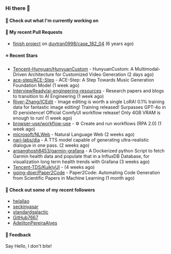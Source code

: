 ### Hi there 👋

#### 👷 Check out what I'm currently working on

#### 🔨 My recent Pull Requests

- [finish project](https://github.com/duytran0998/case_182_04/pull/1) on [duytran0998/case_182_04](https://github.com/duytran0998/case_182_04) (6 years ago)

#### ⭐ Recent Stars

- [Tencent-Hunyuan/HunyuanCustom](https://github.com/Tencent-Hunyuan/HunyuanCustom) - HunyuanCustom: A Multimodal-Driven Architecture for Customized Video Generation (2 days ago)
- [ace-step/ACE-Step](https://github.com/ace-step/ACE-Step) - ACE-Step: A Step Towards Music Generation Foundation Model (1 week ago)
- [InterviewReady/ai-engineering-resources](https://github.com/InterviewReady/ai-engineering-resources) - Research papers and blogs to transition to AI Engineering (1 week ago)
- [River-Zhang/ICEdit](https://github.com/River-Zhang/ICEdit) - Image editing is worth a single LoRA! 0.1% training data for fantastic image editing! Training released! Surpasses GPT-4o in ID persistence! Official ComfyUI workflow release! Only 4GB VRAM is enough to run!  (1 week ago)
- [browser-use/workflow-use](https://github.com/browser-use/workflow-use) - ⚙️ Create and run workflows (RPA 2.0) (1 week ago)
- [microsoft/NLWeb](https://github.com/microsoft/NLWeb) - Natural Language Web (2 weeks ago)
- [nari-labs/dia](https://github.com/nari-labs/dia) - A TTS model capable of generating ultra-realistic dialogue in one pass. (2 weeks ago)
- [arpanghosh8453/garmin-grafana](https://github.com/arpanghosh8453/garmin-grafana) - A Dockerized python Script to fetch Garmin health data and populate that in a InfluxDB Database, for visualization long term health trends with Grafana (3 weeks ago)
- [Tencent-TDS/KuiklyUI](https://github.com/Tencent-TDS/KuiklyUI) -  (4 weeks ago)
- [going-doer/Paper2Code](https://github.com/going-doer/Paper2Code) - Paper2Code: Automating Code Generation from Scientific Papers in Machine Learning (1 month ago)

#### 👯 Check out some of my recent followers

- [helallao](https://github.com/helallao)
- [seckinyasar](https://github.com/seckinyasar)
- [standardgalactic](https://github.com/standardgalactic)
- [GitHub7667](https://github.com/GitHub7667)
- [AdeiltonPereiraAlves](https://github.com/AdeiltonPereiraAlves)

#### 💬 Feedback

Say Hello, I don't bite!